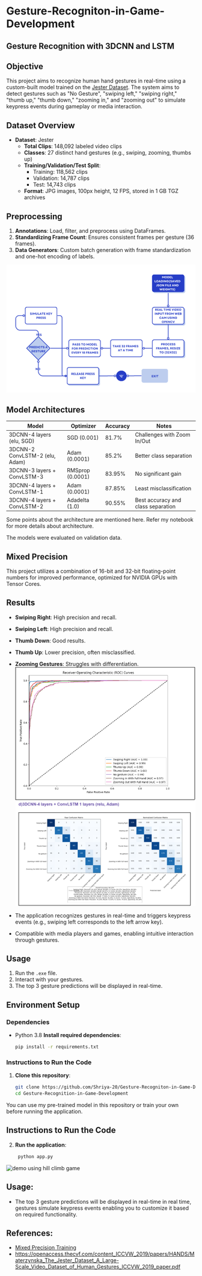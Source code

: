# Gesture-Recogniton-in-Game-Development
## **Gesture Recognition with 3DCNN and LSTM**

## Objective
This project aims to recognize human hand gestures in real-time using a custom-built model trained on the [Jester Dataset](https://www.qualcomm.com/developer/software/jester-dataset). The system aims to detect gestures such as "No Gesture", "swiping left," "swiping right," "thumb up," "thumb down," "zooming in," and "zooming out" to simulate keypress events during gameplay or media interaction.

## Dataset Overview
- **Dataset**: Jester
  - **Total Clips**: 148,092 labeled video clips
  - **Classes**: 27 distinct hand gestures (e.g., swiping, zooming, thumbs up)
  - **Training/Validation/Test Split**:
    - Training: 118,562 clips
    - Validation: 14,787 clips
    - Test: 14,743 clips
  - **Format**: JPG images, 100px height, 12 FPS, stored in 1 GB TGZ archives

## Preprocessing
1. **Annotations**: Load, filter, and preprocess using DataFrames.
2. **Standardizing Frame Count**: Ensures consistent frames per gesture (36 frames).
3. **Data Generators**: Custom batch generation with frame standardization and one-hot encoding of labels.

 ![flowchart](images/11.png)


## Model Architectures
| Model                            | Optimizer       | Accuracy | Notes |
|----------------------------------|-----------------|----------|-------|
| 3DCNN-4 layers (elu, SGD)        | SGD (0.001)    | 81.7%    | Challenges with Zoom In/Out |
| 3DCNN-2 ConvLSTM-2 (elu, Adam)   | Adam (0.0001)  | 85.2%    | Better class separation |
| 3DCNN-3 layers + ConvLSTM-3      | RMSprop (0.0001)| 83.95%  | No significant gain |
| 3DCNN-4 layers + ConvLSTM-1      | Adam (0.0001)  | 87.85%   | Least misclassification |
| 3DCNN-4 layers + ConvLSTM-2      | Adadelta (1.0) | 90.55%   | Best accuracy and class separation |

Some points about the architecture are mentioned here. Refer my notebook for more details about architecture.

The models were evaluated on validation data. 


## Mixed Precision
This project utilizes a combination of 16-bit and 32-bit floating-point numbers for improved performance, optimized for NVIDIA GPUs with Tensor Cores.

## Results
- **Swiping Right**: High precision and recall.
- **Swiping Left**: High precision and recall.
- **Thumb Down**: Good results.
- **Thumb Up**: Lower precision, often misclassified.
- **Zooming Gestures**: Struggles with differentiation.
![flowchart](images/21.png)   ![flowchart](images/41.png)


- The application recognizes gestures in real-time and triggers keypress events (e.g., swiping left corresponds to the left arrow key).
- Compatible with media players and games, enabling intuitive interaction through gestures.

## Usage
1. Run the `.exe` file.
2. Interact with your gestures.
3. The top 3 gesture predictions will be displayed in real-time.

## Environment Setup
### Dependencies
- Python 3.8
 **Install required dependencies**:
   ```bash
   pip install -r requirements.txt
   
### Instructions to Run the Code
1. **Clone this repository**:
   ```bash
   git clone https://github.com/Shriya-20/Gesture-Recogniton-in-Game-Development.git
   cd Gesture-Recognition-in-Game-Development
  You can use my pre-trained model in this repository or train your own before running the application.
## Instructions to Run the Code
2. **Run the application**:
   ```bash
    python app.py

 ![demo using hill climb game](images/31.png)

## Usage:
- The top 3 gesture predictions will be displayed in real-time in real time, gestures simulate keypress events enabling you to customize it based on required functionality.

## References:
- [Mixed Precision Training](https://docs.nvidia.com/deeplearning/performance/mixed-precision-training/index.html)
- https://openaccess.thecvf.com/content_ICCVW_2019/papers/HANDS/Materzynska_The_Jester_Dataset_A_Large-Scale_Video_Dataset_of_Human_Gestures_ICCVW_2019_paper.pdf


   
